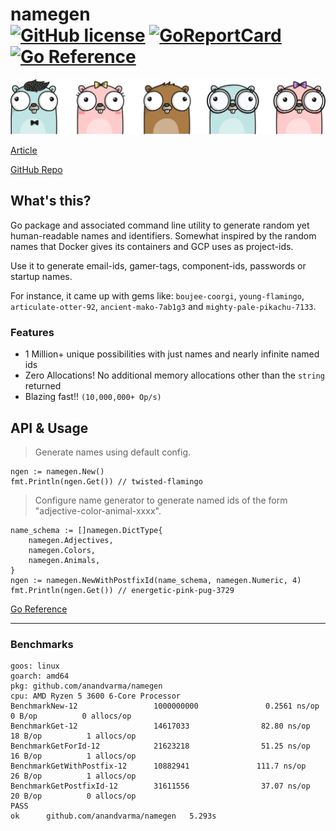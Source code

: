 # namegen <div> [![GitHub license](https://badgen.net/github/license/anandvarma/namegen)](https://github.com/anandvarma/namegen/blob/main/LICENSE) [![GoReportCard](https://goreportcard.com/badge/github.com/anandvarma/namegen)](https://goreportcard.com/report/github.com/anandvarma/namegen) [![Go Reference](https://pkg.go.dev/badge/github.com/anandvarma/namegen.svg)](https://pkg.go.dev/github.com/anandvarma/namegen) </div>

![preview](https://raw.githubusercontent.com/ashleymcnamara/gophers/master/GOPHER_AVATARS.jpg)

[Article](https://golangexample.com/a-uniqueish-random-name-generator/)

[GitHub Repo](https://github.com/anandvarma/namegen?ref=golangexample.com)

## What's this?
Go package and associated command line utility to generate random yet human-readable names and identifiers. 
Somewhat inspired by the random names that Docker gives its containers and GCP uses as project-ids. 

Use it to generate email-ids, gamer-tags, component-ids, passwords or startup names.

For instance, it came up with gems like: `boujee-coorgi`, `young-flamingo`, `articulate-otter-92`, `ancient-mako-7ab1g3` and `mighty-pale-pikachu-7133`.


### Features
- 1 Million+ unique possibilities with just names and nearly infinite named ids
- Zero Allocations! No additional memory allocations other than the `string` returned
- Blazing fast!! `(10,000,000+ Op/s)`

## API & Usage

> Generate names using default config.

	ngen := namegen.New()
	fmt.Println(ngen.Get()) // twisted-flamingo

> Configure name generator to generate named ids of the form "adjective-color-animal-xxxx".

	name_schema := []namegen.DictType{
		namegen.Adjectives,
		namegen.Colors,
		namegen.Animals,
	}
	ngen := namegen.NewWithPostfixId(name_schema, namegen.Numeric, 4)
	fmt.Println(ngen.Get()) // energetic-pink-pug-3729
	
[Go Reference](https://pkg.go.dev/github.com/anandvarma/namegen)

---

### Benchmarks
	goos: linux
	goarch: amd64
	pkg: github.com/anandvarma/namegen
	cpu: AMD Ryzen 5 3600 6-Core Processor              
	BenchmarkNew-12                 1000000000               0.2561 ns/op          0 B/op          0 allocs/op
	BenchmarkGet-12                 14617033                82.80 ns/op           18 B/op          1 allocs/op
	BenchmarkGetForId-12            21623218                51.25 ns/op           16 B/op          1 allocs/op
	BenchmarkGetWithPostfix-12      10882941               111.7 ns/op            26 B/op          1 allocs/op
	BenchmarkGetPostfixId-12        31611556                37.07 ns/op           20 B/op          0 allocs/op
	PASS
	ok      github.com/anandvarma/namegen   5.293s
